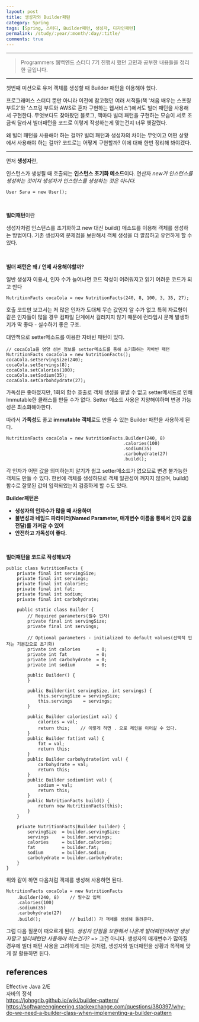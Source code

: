 ```yaml
---
layout: post
title: 생성자와 Builder패턴
category: Spring
tags: [Spring, 스터디, Builder패턴, 생성자, 디자인패턴]
permalink: /study/:year/:month/:day/:title/
comments: true
---
```


---

> Programmers 웹백엔드 스터디 7기 진행시 했던 고민과 공부한 내용들을 정리한 글입니다.

---

첫번째 미션으로 유저 객체를 생성할 때 Builder 패턴을 이용해야 했다.

프로그래머스 스터디 뿐만 아니라 이전에 참고했던 여러 서적들(책 '처음 배우는 스프링 부트2'와 '스프링 부트와 AWS로 혼자 구현하는 웹서비스')에서도 빌더 패턴을 사용해서 구현한다. 무엇보다도 찾아봤던 블로그, 책마다 빌더 패턴을 구현하는 모습이 서로 조금씩 달라서 빌더패턴을 코드로 이렇게 작성하는게 맞는건지 너무 헷갈렸다.

왜 빌더 패턴을 사용해야 하는 걸까? 빌더 패턴과 생성자의 차이는 무엇이고 어떤 상황에서 사용해야 하는 걸까? 코드로는 어떻게 구현할까? 이에 대해 한번 정리해 봐야겠다.

---

먼저 **생성자**란,

인스턴스가 생성될 때 호출되는 **인스턴스 초기화 메소드**이다. 연산자 _new가 인스턴스를 생성하는 것이지 생성자가 인스턴스를 생성하는 것은 아니다._

```
User Sara = new User();
```

<br>

**빌더패턴**이란

생성자처럼 인스턴스를 초기화하고 new 대신 build() 메소드를 이용해 객체를 생성하는 방법이다. 기존 생성자의 문제점을 보완해서 객체 생성을 더 깔끔하고 유연하게 할 수 있다.

<br>

**빌더 패턴은 왜 / 언제 사용해야할까?**

일반 생성자 이용시, 인자 수가 늘어나면 코드 작성이 어려워지고 읽기 어려운 코드가 되고 만다

```
NutritionFacts cocaCola = new NutritionFacts(240, 8, 100, 3, 35, 27);
```

호출 코드만 보고서는 저 많은 인자가 도대체 무슨 값인지 알 수가 없고 특히 자료형이 같은 인자들이 많을 경우 컴파일 단계에서 걸러지지 않기 때문에 런타임시 문제 발생하기가 딱 좋다 - 실수하기 좋은 구조.

대안책으로 setter메소드를 이용한 자바빈 패턴이 있다.

```
// cocaCola을 영양 성분 정보를 setter메소드를 통해 초기화하는 자바빈 패턴
NutritionFacts cocaCola = new NutritionFacts();
cocaCola.setServingSize(240);
cocaCola.setServings(8);
cocaCola.setCalories(100);
cocaCola.setSodium(35);
cocaCola.setCarbohdydrate(27);
```

가독성은 좋아졌지만, 1회의 함수 호출로 객체 생성을 끝낼 수 없고 setter메서드로 인해 Immutable한 클래스를 만들 수가 없다. Setter 메소드 사용은 지양해야하며 변경 가능성은 최소화해야한다.

따라서 **가독성**도 좋고 **immutable 객체**로도 만들 수 있는 Builder 패턴을 사용하게 된다.

```
NutritionFacts cocaCola = new NutritionFacts.Builder(240, 8)
                                            .calories(100)
                                            .sodium(35)
                                            .carbohydrate(27)
                                            .build();
```

각 인자가 어떤 값을 의미하는지 알기가 쉽고 setter메소드가 없으므로 변경 불가능한 객체도 만들 수 있다.
한번에 객체를 생성하므로 객체 일관성이 깨지지 않으며, build() 함수로 잘못된 값이 입력되었는지 검증하게 할 수도 있다.

**Builder패턴은**

- **생성자의 인자수가 많을 때 사용하며**
- **불변성과 네임드 파라미터(Named Parameter, 매개변수 이름을 통해서 인자 값을 전달)를 가져갈 수 있어**
- **안전하고 가독성이 좋다.**

<br>

**빌더패턴을 코드로 작성해보자**

```
public class NutritionFacts {
    private final int servingSize;
    private final int servings;
    private final int calories;
    private final int fat;
    private final int sodium;
    private final int carbohydrate;

    public static class Builder {
        // Required parameters(필수 인자)
        private final int servingSize;
        private final int servings;

        // Optional parameters - initialized to default values(선택적 인자는 기본값으로 초기화)
        private int calories      = 0;
        private int fat           = 0;
        private int carbohydrate  = 0;
        private int sodium        = 0;

        public Builder() {
        }

        public Builder(int servingSize, int servings) {
            this.servingSize = servingSize;
            this.servings    = servings;
        }

        public Builder calories(int val) {
            calories = val;
            return this;    // 이렇게 하면 . 으로 체인을 이어갈 수 있다.
        }
        public Builder fat(int val) {
            fat = val;
            return this;
        }
        public Builder carbohydrate(int val) {
            carbohydrate = val;
            return this;
        }
        public Builder sodium(int val) {
            sodium = val;
            return this;
        }
        public NutritionFacts build() {
            return new NutritionFacts(this);
        }
    }

    private NutritionFacts(Builder builder) {
        servingSize  = builder.servingSize;
        servings     = builder.servings;
        calories     = builder.calories;
        fat          = builder.fat;
        sodium       = builder.sodium;
        carbohydrate = builder.carbohydrate;
    }
}
```

위와 같이 하면 다음처럼 객체를 생성해 사용하면 된다.

```
NutritionFacts cocaCola = new NutritionFacts
    .Builder(240, 8)    // 필수값 입력
    .calories(100)
    .sodium(35)
    .carbohydrate(27)
    .build();           // build() 가 객체를 생성해 돌려준다.
```

그럼 다음 질문이 떠오르게 된다. _생성자 단점을 보완해서 나온게 빌더패턴이라면 생성자말고 빌더패턴만 사용해야 하는건가?_ =>
그건 아니다. 생성자의 매개변수가 많아질 경우에 빌더 패턴 사용을 고려하게 되는 것처럼, 생성자와 빌더패턴을 상황과 목적에 맞게 잘 활용하면 된다.

## references

Effective Java 2/E<br>
자바의 정석<br>
https://johngrib.github.io/wiki/builder-pattern/<br>
https://softwareengineering.stackexchange.com/questions/380397/why-do-we-need-a-builder-class-when-implementing-a-builder-pattern
